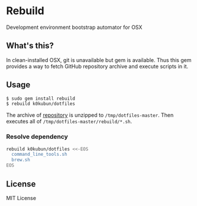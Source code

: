 # Rebuild

Development environment bootstrap automator for OSX

## What's this?

In clean-installed OSX, git is unavailable but gem is available.
Thus this gem provides a way to fetch GitHub repository archive and execute scripts in it.

## Usage

```bash
$ sudo gem install rebuild
$ rebuild k0kubun/dotfiles
```

The archive of [repository](https://github.com/k0kubun/dotfiles) is unzipped to `/tmp/dotfiles-master`.
Then executes all of `/tmp/dotfiles-master/rebuild/*.sh`.

### Resolve dependency

```bash
rebuild k0kubun/dotfiles <<-EOS
  command_line_tools.sh
  brew.sh
EOS
```

## License

MIT License
